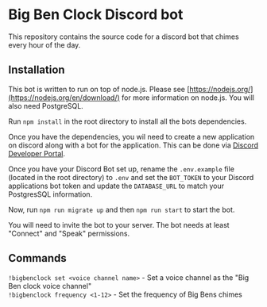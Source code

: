 # Big Ben Clock Discord bot
This repository contains the source code for a discord bot that chimes every hour of the day.

## Installation
This bot is written to run on top of node.js. Please see [https://nodejs.org/](https://nodejs.org/en/download/) for more information on node.js. You will also need PostgreSQL.

Run `npm install` in the root directory to install all the bots dependencies.

Once you have the dependencies, you wil need to create a new application on discord along with a bot for the application. This can be done via [Discord Developer Portal](https://discordapp.com/developers/).

Once you have your Discord Bot set up, rename the `.env.example` file (located in the root directory) to `.env` and set the `BOT_TOKEN` to your Discord applications bot token and update the `DATABASE_URL` to match your PostgresSQL information.

Now, run `npm run migrate up` and then `npm run start` to start the bot.

You will need to invite the bot to your server. The bot needs at least "Connect" and "Speak" permissions.

## Commands
`!bigbenclock set <voice channel name>` - Set a voice channel as the "Big Ben clock voice channel"  
`!bigbenclock frequency <1-12>` - Set the frequency of Big Bens chimes